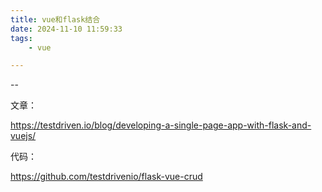 ```yaml
---
title: vue和flask结合
date: 2024-11-10 11:59:33
tags:
	- vue

---
```


--

文章：

https://testdriven.io/blog/developing-a-single-page-app-with-flask-and-vuejs/

代码：

https://github.com/testdrivenio/flask-vue-crud

